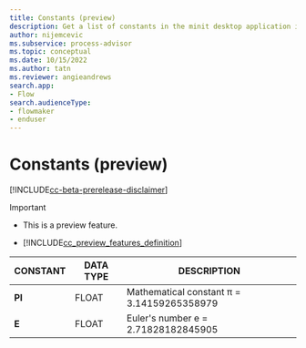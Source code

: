 ```yaml
---
title: Constants (preview)
description: Get a list of constants in the minit desktop application in process advisor.
author: nijemcevic
ms.subservice: process-advisor
ms.topic: conceptual
ms.date: 10/15/2022
ms.author: tatn
ms.reviewer: angieandrews
search.app:
- Flow
search.audienceType:
- flowmaker
- enduser
---
```


# Constants (preview)

[!INCLUDE[cc-beta-prerelease-disclaimer](../includes/cc-beta-prerelease-disclaimer.md)]

> [!IMPORTANT]
> - This is a preview feature.
>
> - [!INCLUDE[cc_preview_features_definition](../includes/cc-preview-features-definition.md)]

| CONSTANT | DATA TYPE | DESCRIPTION |
| - | - | - |
| **PI** | FLOAT | Mathematical constant π = 3.14159265358979 |
| **E** | FLOAT | Euler's number e = 2.71828182845905 |


